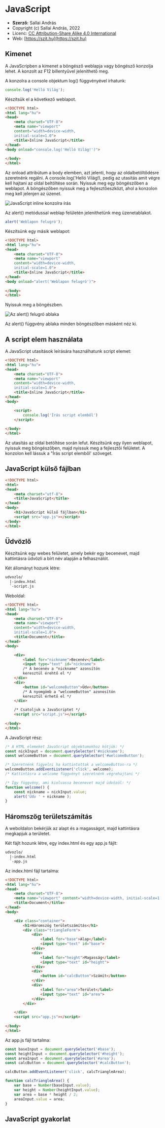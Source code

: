 # JavaScript

* **Szerző:** Sallai András
* Copyright (c) Sallai András, 2022
* Licenc: [CC Attribution-Share Alike 4.0 International](https://creativecommons.org/licenses/by-sa/4.0/)
* Web: [https://szit.hu](https://szit.hu)

## Kimenet

A JavaScripben a kimenet a böngésző weblapja vagy böngésző konzolja lehet. A konzolt az F12 billentyűvel jeleníthető meg.

A konzolra a console objektum log() függvényével írhatunk:

```javascript
console.log('Helló Világ');
```

Készítsük el a következő weblapot.

```html
<!DOCTYPE html>
<html lang="hu">
<head>
    <meta charset="UTF-8">
    <meta name="viewport" 
    content="width=device-width, 
    initial-scale=1.0">
    <title>Inline JavaScript</title>
</head>
<body onload="console.log('Helló Világ!')">    
    
</body>
</html>
```

Az onload attribútum a body elemben, azt jelenti, hogy az oldalbetöltődésre szeretnénk regálni. A console.log('Helló Világ!), pedig az utasítás amit végre kell hajtani az oldal beltöltése során. Nyissuk meg egy böngészőben a weblapot. A böngészőben nyissuk meg a fejlesztőeszközt, ahol a konzolon meg kell jelenjen az üzenet.

![JavaScript inline konzolra írás](images/javascript/javascript_hello_inline.png)

Az alert() metódussal weblap felületén jeleníthetünk meg üzenetablakot.

```javascript
alert('Weblapon felugró');
```

Készítsünk egy másik weblapot:

```html
<!DOCTYPE html>
<html lang="hu">
<head>
    <meta charset="UTF-8">
    <meta name="viewport" 
    content="width=device-width, 
    initial-scale=1.0">
    <title>Inline JavaScript</title>
</head>
<body onload="alert('Weblapon felugró')">    
    
</body>
</html>
```

Nyissuk meg a böngészben.

![Az alert() felugró ablaka](images/javascript/javascript_alert.png)

Az alert() függvény ablaka minden böngészőben másként néz ki.

## A script elem használata

A JavaScript utasítások leírására használhatunk script elemet:

```html
<!DOCTYPE html>
<html lang="hu">
<head>
    <meta charset="UTF-8">
    <meta name="viewport" 
    content="width=device-width, 
    initial-scale=1.0">
    <title>Inline JavaScript</title>
</head>
<body>

    <script>
        console.log('Írás script elemből')
    </script>
    
</body>
</html>
```

Az utasítás az oldal betöltése során lefut. Készítsünk egy ilyen weblapot, nyissuk meg böngészőben, majd nyissuk meg a fejlesztői felületet. A konzolon kell lássuk a "Írás script elemből' szöveget.

## JavaScript külső fájlban

```html
<!DOCTYPE html>
<html>
<head>
    <meta charset="utf-8">
    <title>JavaScript</title>
</head>
<body>
    <h1>JavaScript külső fájlban</h1>
    <script src="app.js"></script>
</body>
</html>
```

## Üdvözlő

Készítsünk egy webes felületet, amely bekér egy becenevet, majd kattintásra üdvözli a bírt név alapján a felhasználót.

Két állományt hozunk létre:

```txt
udvozlo/
  |-index.html
  `-script.js
```

Weboldal:

```html
<!DOCTYPE html>
<html lang="hu">
<head>
    <meta charset="UTF-8">
    <meta name="viewport" 
    content="width=device-width, 
    initial-scale=1.0">
    <title>Document</title>
</head>
<body>

    <div>
        <label for="nickname">Becenév</label>
        <input type="text" id="nickname">
        /* A becenév a "nickname" azonsítón 
        keresztül érehtő el */
    </div>
    <div>
        <button id="welcomeButton">Üdv</button>
        /* A nyomgómb a "welcomeButton" azonosítón
        keresztül érhető el */
    </div>

    /* Csatoljuk a JavaScriptet */
    <script src="script.js"></script>
    
</body>
</html>
```

A JavaScript rész:

```javascript
/* A HTML elemeket JavaScript objektumokhoz kötjük: */
const nickInput = document.querySelector('#nickname');
const welcomeButton = document.querySelector('#welcomeButton');

/* Szeretnénk figyelni ha kattintottak a welcomeButton-ra */
welcomeButton.addEventListener('click', welcome);
/* Kattintásra a welcome függvényt szeretnénk végrehajtani */

/* Így függvény, ami kiolvassa becenevet majd üdvözöl: */
function welcome() {
    const nickname = nickInput.value;
    alert('Üdv ' + nickname );
}
```

## Háromszög területszámítás

A weboldalon bekérjük az alapt és a magasságot, majd kattintásra megkapjuk a területet.

Két fájlt hozunk létre, egy index.html és egy app.js fájlt:

```txt
udvozlo/
  |-index.html
  `-app.js
```

Az index.html fájl tartalma:

```html
<!DOCTYPE html>
<html lang="hu">
<head>
    <meta charset="UTF-8">
    <meta name="viewport" content="width=device-width, initial-scale=1.0">
    <title>Document</title>
</head>
<body>

    <div class="container">
        <h1>Háromszög területszámítás</h1>
        <div class="triangleForm">
            <div>
                <label for="base">Alap</label>
                <input type="text" id="base">
            </div>
            <div>
                <label for="height">Magasság</label>
                <input type="text" id="height">
            </div>
            <div>
                <button id="calcButton">Számít</button>
            </div>
            <div>
                <label for="area">Terület</label>
                <input type="text" id="area">
            </div>
        </div>

    </div>
    <script src="app.js"></script>
    
</body>
</html>
```

Az app.js fájl tartalma:

```javascript
const baseInput = document.querySelector('#base');
const heightInput = document.querySelector('#height');
const areaInput = document.querySelector('#area');
const calcButton = document.querySelector('#calcButton');

calcButton.addEventListener('click', calcTriangleArea);

function calcTriangleArea() {
    var base = Number(baseInput.value);
    var height = Number(heightInput.value);
    var area = base * height / 2;
    areaInput.value = area;
}
```

## JavaScript gyakorlat

